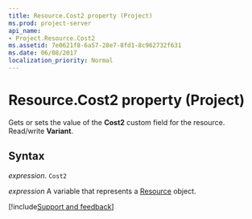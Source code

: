 ```yaml
---
title: Resource.Cost2 property (Project)
ms.prod: project-server
api_name:
- Project.Resource.Cost2
ms.assetid: 7e0621f8-6a57-28e7-8fd1-8c962732f631
ms.date: 06/08/2017
localization_priority: Normal
---
```



# Resource.Cost2 property (Project)

Gets or sets the value of the  **Cost2** custom field for the resource. Read/write **Variant**.


## Syntax

_expression_. `Cost2`

_expression_ A variable that represents a [Resource](./Project.Resource.md) object.

[!include[Support and feedback](~/includes/feedback-boilerplate.md)]